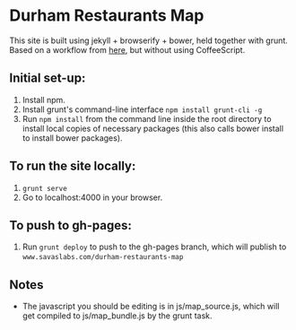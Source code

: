 # Durham Restaurants Map

This site is built using jekyll + browserify + bower, held together with grunt. 
Based on a workflow from [here](http://www.aymerick.com/2014/07/22/jekyll-github-pages-bower-bootstrap.html), but without using CoffeeScript.

## Initial set-up:

1. Install npm.
2. Install grunt's command-line interface `npm install grunt-cli -g`
3. Run `npm install` from the command line inside the root directory to install local copies of necessary packages (this also calls bower install to install bower packages).

## To run the site locally:

1. `grunt serve`
2. Go to localhost:4000 in your browser.

## To push to gh-pages:

1. Run `grunt deploy` to push to the gh-pages branch, which will publish to `www.savaslabs.com/durham-restaurants-map`

## Notes

* The javascript you should be editing is in js/map_source.js, which will get compiled to js/map_bundle.js by the grunt task.
